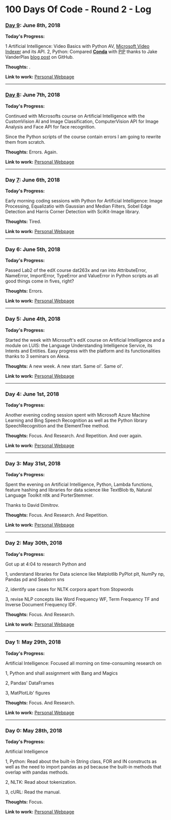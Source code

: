 # 100 Days Of Code - Round 2 -  Log


### [Day 9](https://twitter.com/peterstieg/status/1004930237392617472): June 8th, 2018

**Today's Progress:** 

1 Artificial Intelligence: Video Basics with Python AV, [Microsoft Video Indexer](https://www.videoindexer.ai/) and its API. 
2, Python: Compared [**Conda**](https://conda.io/docs/) with [PIP](https://pypi.org/project/pip/) thanks to 
Jake VanderPlas [blog post](http://jakevdp.github.io/blog/2016/08/25/conda-myths-and-misconceptions) on GitHub.

**Thoughts:** .

**Link to work:** [Personal Webpage](http://www.peterstieg.com)

-------------------------------------

### [Day 8](https://twitter.com/peterstieg/status/1004570282890268672): June 7th, 2018

**Today's Progress:** 

Continued with Microsofts course on Artificial Intelligence with the CustomVision AI and Image Classification, ComputerVision API for Image Analysis and Face API for face recognition.

Since the Python scripts of the course contain errors I am going to rewrite them from scratch.

**Thoughts:** Errors. Again.

**Link to work:** [Personal Webpage](http://www.peterstieg.com)

-------------------------------------

### Day [7](https://twitter.com/peterstieg/status/1004200533731741700): June 6th, 2018

**Today's Progress:** 

Early morning coding sessions with Python for Artificial Intelligence:
Image Processing, Equalizatio with Gaussian and Median Filters, Sobel Edge Detection and Harris Corner Detection with SciKit-Image library.

**Thoughts:** Tired.

**Link to work:** [Personal Webpage](http://www.peterstieg.com)

----------------------------------------

### Day 6: June 5th, 2018

**Today's Progress:** 

Passed Lab2 of the edX course dat263x and ran into AttributeError, NameError, ImportError, TypeError and ValueError in Python scripts as all good things come in fives, right?

**Thoughts:** Errors.

**Link to work:** [Personal Webpage](http://www.peterstieg.com)

------------------------------------------

### Day 5: June 4th, 2018

**Today's Progress:** 

Started the week with Microsoft's edX course on Artificial Intelligence and a module on LUIS: the Language Understanding Intelligence Service, its Intents and Entities. Easy progress with the platform and its functionalities thanks to 3 seminars on Alexa. 

**Thoughts:** A new week. A new start. Same ol'. Same ol'.

**Link to work:** [Personal Webpage](http://www.peterstieg.com)

------------------------------------------

### Day 4: June 1st, 2018

**Today's Progress:** 

Another evening coding session spent with Microsoft Azure Machine Learning and Bing Speech Recognition as well as the Python library SpeechRecognition and the ElementTree method.

**Thoughts:** Focus. And Research. And Repetition. And over again.

**Link to work:** [Personal Webpage](http://www.peterstieg.com)

--------------------------------------------

### Day 3: May 31st, 2018

**Today's Progress:** 

Spent the evening on Artificial Intelligence, Python, Lambda functions, feature hashing and libraries for data science like TextBlob tb, Natural Language Toolkit nltk and PorterStemmer.

Thanks to David Dimitrov.

**Thoughts:** Focus. And Research. And Repetition.

**Link to work:** [Personal Webpage](http://www.peterstieg.com)

--------------------------------------------

### Day 2: May 30th, 2018

**Today's Progress:** 

Got up at 4:04 to research Python and 

1, understand libraries for Data science like Matplotlib PyPlot plt, NumPy np, Pandas pd and Seaborn sns 

2, identify use cases for NLTK corpora apart from Stopwords

3, revise NLP concepts like Word Frequency WF, Term Frequency TF and Inverse Document Frequency IDF. 

**Thoughts:** Focus. And Research.

**Link to work:** [Personal Webpage](http://www.peterstieg.com)

--------------------------------------------

### Day 1: May 29th, 2018

**Today's Progress:** 

Artificial Intelligence: Focused all morning on time-consuming research on 

1, Python and shall assignment with Bang and Magics

2, Pandas' DataFrames

3, MatPlotLib' figures

**Thoughts:** Focus. And Research.

**Link to work:** [Personal Webpage](http://www.peterstieg.com)

--------------------------------------------

### Day 0: May 28th, 2018

**Today's Progress:** 

Artificial Intelligence

1, Python: Read about the built-in String class, FOR and IN constructs as well as the need to import pandas as pd because the built-in methods that overlap with pandas methods.

2, NLTK: Read about tokenization.

3, cURL: Read the manual.

**Thoughts:** Focus.

**Link to work:** [Personal Webpage](http://www.peterstieg.com)



